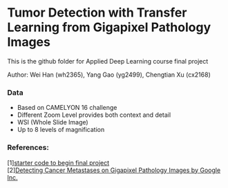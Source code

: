 # Tumor Detection with Transfer Learning from Gigapixel Pathology Images

This is the github folder for Applied Deep Learning course final project

Author: Wei Han (wh2365), Yang Gao (yg2499), Chengtian Xu (cx2168)

### Data
* Based on CAMELYON 16 challenge
* Different Zoom Level provides both context and detail
* WSI (Whole Slide Image)
* Up to 8 levels of magnification

### References:
[1][starter code to begin final project](https://github.com/random-forests/applied-dl/blob/master/project/starter-code.ipynb)<br>
[2][Detecting Cancer Metastases on Gigapixel Pathology Images by Google Inc.](https://arxiv.org/abs/1703.02442)
